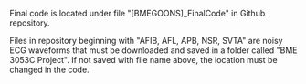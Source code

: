 Final code is located under file "[BMEGOONS]_FinalCode" in Github repository.

Files in repository beginning with "AFIB, AFL, APB, NSR, SVTA" are noisy ECG waveforms that must be downloaded and saved in a folder called "BME 3053C Project".
If not saved with file name above, the location must be changed in the code.
